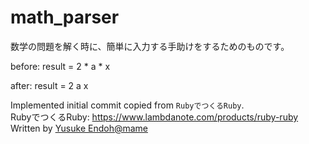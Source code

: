 # math_parser

数学の問題を解く時に、簡単に入力する手助けをするためのものです。

before:
result = 2 * a * x

after:
result = 2 a x

Implemented initial commit copied from `RubyでつくるRuby`.  
RubyでつくるRuby: https://www.lambdanote.com/products/ruby-ruby  
Written by [Yusuke Endoh@mame](https://github.com/mame)
